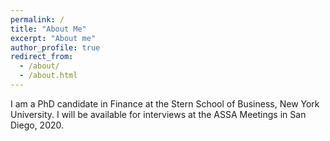 ```yaml
---
permalink: /
title: "About Me"
excerpt: "About me"
author_profile: true
redirect_from: 
  - /about/
  - /about.html
---
```



<p float="left">
<!--   <img src="/images/Figure1_agg_plot.png" width="40%" height="50%"> -->
  I am a PhD candidate in Finance at the Stern School of Business, New York University. I will be available for interviews at the ASSA Meetings in San Diego, 2020.
</p>

